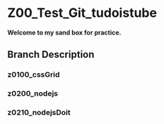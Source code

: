 # Z00_Test_Git_tudoistube

__Welcome to my sand box for practice.__

## Branch Description  

### z0100_cssGrid  
### z0200_nodejs  
### z0210_nodejsDoit     




